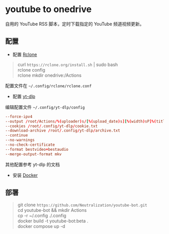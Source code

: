 # youtube to onedrive

自用的 YouTube RSS 脚本，定时下载指定的 YouTube 频道视频更新。

## 配置

- 配置 [Rclone](https://rclone.org/install/)

> curl `https://rclone.org/install.sh` | sudo bash  
> rclone config  
> rclone mkdir onedrive:/Actions

配置文件在 `~/.config/rclone/rclone.conf`

- 配置 [yt-dlp](https://github.com/yt-dlp/yt-dlp#configuration)

编辑配置文件 `~/.config/yt-dlp/config`

```conf
--force-ipv4
--output /root/Actions/%(uploader)s/[%(upload_date)s][%(width)sP]%(title)s-%(id)s.%(ext)s
--cookies /root/.config/yt-dlp/cookie.txt
--download-archive /root/.config/yt-dlp/archive.txt
--continue
--no-warnings
--no-check-certificate
--format bestvideo+bestaudio
--merge-output-format mkv
```

其他配置参考 yt-dlp 的文档

- 安装 [Docker](https://docs.docker.com/get-docker/)

## 部署

> git clone `https://github.com/Neutralization/youtube-bot.git`  
> cd youtube-bot && mkdir Actions  
> cp -r ~/.config ./.config  
> docker build -t youtube-bot:beta .  
> docker compose up -d  
